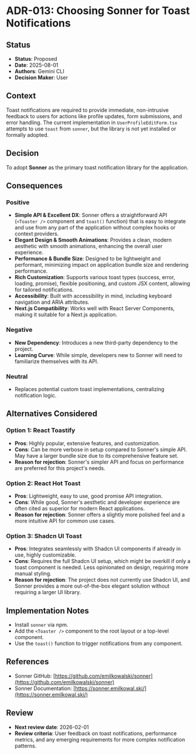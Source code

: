 # ADR-013: Choosing Sonner for Toast Notifications

## Status
- **Status**: Proposed
- **Date**: 2025-08-01
- **Authors**: Gemini CLI
- **Decision Maker**: User

## Context
Toast notifications are required to provide immediate, non-intrusive feedback to users for actions like profile updates, form submissions, and error handling. The current implementation in `UserProfileEditForm.tsx` attempts to use `toast` from `sonner`, but the library is not yet installed or formally adopted.

## Decision
To adopt **Sonner** as the primary toast notification library for the application.

## Consequences
### Positive
- **Simple API & Excellent DX**: Sonner offers a straightforward API (`<Toaster />` component and `toast()` function) that is easy to integrate and use from any part of the application without complex hooks or context providers.
- **Elegant Design & Smooth Animations**: Provides a clean, modern aesthetic with smooth animations, enhancing the overall user experience.
- **Performance & Bundle Size**: Designed to be lightweight and performant, minimizing impact on application bundle size and rendering performance.
- **Rich Customization**: Supports various toast types (success, error, loading, promise), flexible positioning, and custom JSX content, allowing for tailored notifications.
- **Accessibility**: Built with accessibility in mind, including keyboard navigation and ARIA attributes.
- **Next.js Compatibility**: Works well with React Server Components, making it suitable for a Next.js application.

### Negative
- **New Dependency**: Introduces a new third-party dependency to the project.
- **Learning Curve**: While simple, developers new to Sonner will need to familiarize themselves with its API.

### Neutral
- Replaces potential custom toast implementations, centralizing notification logic.

## Alternatives Considered

### Option 1: React Toastify
- **Pros**: Highly popular, extensive features, and customization.
- **Cons**: Can be more verbose in setup compared to Sonner's simple API. May have a larger bundle size due to its comprehensive feature set.
- **Reason for rejection**: Sonner's simpler API and focus on performance are preferred for this project's needs.

### Option 2: React Hot Toast
- **Pros**: Lightweight, easy to use, good promise API integration.
- **Cons**: While good, Sonner's aesthetic and developer experience are often cited as superior for modern React applications.
- **Reason for rejection**: Sonner offers a slightly more polished feel and a more intuitive API for common use cases.

### Option 3: Shadcn UI Toast
- **Pros**: Integrates seamlessly with Shadcn UI components if already in use, highly customizable.
- **Cons**: Requires the full Shadcn UI setup, which might be overkill if only a toast component is needed. Less opinionated on design, requiring more manual styling.
- **Reason for rejection**: The project does not currently use Shadcn UI, and Sonner provides a more out-of-the-box elegant solution without requiring a larger UI library.

## Implementation Notes
- Install `sonner` via npm.
- Add the `<Toaster />` component to the root layout or a top-level component.
- Use the `toast()` function to trigger notifications from any component.

## References
- Sonner GitHub: [https://github.com/emilkowalski/sonner](https://github.com/emilkowalski/sonner)
- Sonner Documentation: [https://sonner.emilkowal.ski/](https://sonner.emilkowal.ski/)

## Review
- **Next review date**: 2026-02-01
- **Review criteria**: User feedback on toast notifications, performance metrics, and any emerging requirements for more complex notification patterns.

